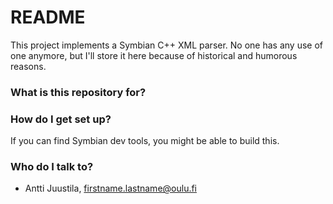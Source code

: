 # README #

This project implements a Symbian C++ XML parser. No one has any use of one anymore, but I'll store it here because of historical and humorous reasons.

### What is this repository for? ###


### How do I get set up? ###

If you can find Symbian dev tools, you might be able to build this.

### Who do I talk to? ###

* Antti Juustila, firstname.lastname@oulu.fi